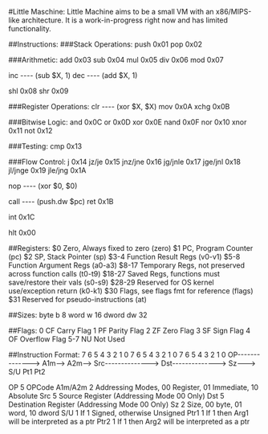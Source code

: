 #Little Maschine:
Little Machine aims to be a small VM with an x86/MIPS-like architecture. It is a work-in-progress right now and has limited functionality.

##Instructions:
###Stack Operations:
push      0x01
pop       0x02

###Arithmetic:
add       0x03
sub       0x04
mul       0x05
div       0x06
mod       0x07

inc       ----  (sub $X, 1)
dec       ----  (add $X, 1)

shl       0x08
shr       0x09

###Register Operations:
clr       ----  (xor $X, $X)
mov       0x0A
xchg      0x0B

###Bitwise Logic:
and       0x0C
or        0x0D
xor       0x0E
nand      0x0F
nor       0x10
xnor      0x11
not       0x12

###Testing:
cmp       0x13

###Flow Control:
j         0x14
jz/je     0x15
jnz/jne   0x16
jg/jnle   0x17
jge/jnl   0x18
jl/jnge   0x19
jle/jng   0x1A

nop       ----  (xor $0, $0)

call      ----  (push.dw $pc)
ret       0x1B

int       0x1C

hlt       0x00


##Registers:
$0      Zero, Always fixed to zero (zero)
$1      PC, Program Counter (pc)
$2      SP, Stack Pointer (sp)
$3-4    Function Result Regs (v0-v1)
$5-8    Function Argument Regs (a0-a3)
$8-17   Temporary Regs, not preserved across function calls (t0-t9)
$18-27  Saved Regs, functions must save/restore their vals (s0-s9)
$28-29  Reserved for OS kernel use/exception return (k0-k1)
$30     Flags, see flags fmt for reference (flags)
$31     Reserved for pseudo-instructions (at)

##Sizes:
byte    b   8
word    w   16
dword   dw  32

##Flags:
0       CF  Carry Flag
1       PF  Parity Flag
2       ZF  Zero Flag
3       SF  Sign Flag
4       OF  Overflow Flag
5-7     NU  Not Used

##Instruction Format:
7   6   5   4   3   2   1   0   7   6   5   4   3   2   1   0   7   6   5   4   3   2   1   0
OP-------------->  A1m-->  A2m-->  Src-------------->  Dst-------------->  Sz--->  S/U Pt1 Pt2

OP      5   OPCode
A1m/A2m 2   Addressing Modes, 00 Register, 01 Immediate, 10 Absolute
Src     5   Source Register (Addressing Mode 00 Only)
Dst     5   Destination Register (Addressing Mode 00 Only)
Sz      2   Size, 00 byte, 01 word, 10 dword
S/U     1   If 1 Signed, otherwise Unsigned
Ptr1    1   If 1 then Arg1 will be interpreted as a ptr
Ptr2    1   If 1 then Arg2 will be interpreted as a ptr
